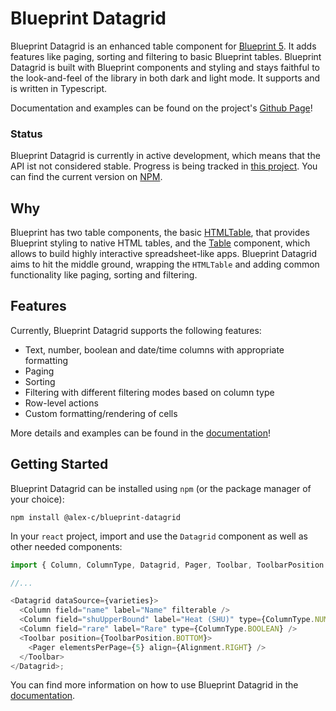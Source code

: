 # Blueprint Datagrid

Blueprint Datagrid is an enhanced table component for [Blueprint 5](https://blueprintjs.com/). It adds features like paging, sorting and filtering to basic Blueprint tables. Blueprint Datagrid is built with Blueprint components and styling and stays faithful to the look-and-feel of the library in both dark and light mode. It supports and is written in Typescript.

Documentation and examples can be found on the project's [Github Page](https://alex-c.github.io/blueprint-datagrid/)!

### Status

Blueprint Datagrid is currently in active development, which means that the API ist not considered stable. Progress is being tracked in [this project](https://github.com/users/alex-c/projects/1). You can find the current version on [NPM](https://www.npmjs.com/package/@alex-c/blueprint-datagrid).

## Why

Blueprint has two table components, the basic [HTMLTable](https://blueprintjs.com/docs/#core/components/html-table), that provides Blueprint styling to native HTML tables, and the [Table](https://blueprintjs.com/docs/#table) component, which allows to build highly interactive spreadsheet-like apps. Blueprint Datagrid aims to hit the middle ground, wrapping the `HTMLTable` and adding common functionality like paging, sorting and filtering.

## Features

Currently, Blueprint Datagrid supports the following features:

- Text, number, boolean and date/time columns with appropriate formatting
- Paging
- Sorting
- Filtering with different filtering modes based on column type
- Row-level actions
- Custom formatting/rendering of cells

More details and examples can be found in the [documentation](https://alex-c.github.io/blueprint-datagrid/)!

## Getting Started

Blueprint Datagrid can be installed using `npm` (or the package manager of your choice):

```
npm install @alex-c/blueprint-datagrid
```

In your `react` project, import and use the `Datagrid` component as well as other needed components:

```js
import { Column, ColumnType, Datagrid, Pager, Toolbar, ToolbarPosition } from "@alex-c/blueprint-datagrid";

//...

<Datagrid dataSource={varieties}>
  <Column field="name" label="Name" filterable />
  <Column field="shuUpperBound" label="Heat (SHU)" type={ColumnType.NUMBER} sortable />
  <Column field="rare" label="Rare" type={ColumnType.BOOLEAN} />
  <Toolbar position={ToolbarPosition.BOTTOM}>
    <Pager elementsPerPage={5} align={Alignment.RIGHT} />
  </Toolbar>
</Datagrid>;
```

You can find more information on how to use Blueprint Datagrid in the [documentation](https://alex-c.github.io/blueprint-datagrid/).
